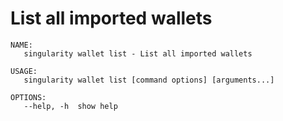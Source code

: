 # List all imported wallets

```
NAME:
   singularity wallet list - List all imported wallets

USAGE:
   singularity wallet list [command options] [arguments...]

OPTIONS:
   --help, -h  show help
```
